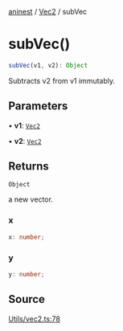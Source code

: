 [aninest](../../index.md) / [Vec2](../index.md) / subVec

# subVec()

```ts
subVec(v1, v2): Object
```

Subtracts v2 from v1 immutably.

## Parameters

• **v1**: [`Vec2`](../type-aliases/Vec2.md)

• **v2**: [`Vec2`](../type-aliases/Vec2.md)

## Returns

`Object`

a new vector.

### x

```ts
x: number;
```

### y

```ts
y: number;
```

## Source

[Utils/vec2.ts:78](https://github.com/plexigraph/aninest/blob/9e50535/src/Utils/vec2.ts#L78)
